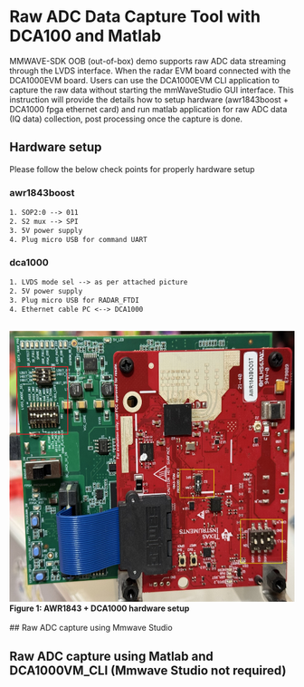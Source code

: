 # Raw ADC Data Capture Tool with DCA100 and Matlab

MMWAVE-SDK OOB (out-of-box) demo supports raw ADC data streaming through the LVDS interface. When the radar EVM board connected with the DCA1000EVM board. Users can use the DCA1000EVM CLI application to capture the raw data without starting the mmWaveStudio GUI interface.
This instruction will provide the details how to setup hardware (awr1843boost + DCA1000 fpga ethernet card) and run matlab application for raw ADC data (IQ data) collection, post processing once the capture is done.

## Hardware setup
Please follow the below check points for properly hardware setup
### awr1843boost
    1. SOP2:0 --> 011
    2. S2 mux --> SPI
    3. 5V power supply
    4. Plug micro USB for command UART
### dca1000 
    1. LVDS mode sel --> as per attached picture
    2. 5V power supply
    3. Plug micro USB for RADAR_FTDI
    4. Ethernet cable PC <--> DCA1000
</br>
<img src="media/awr1843boost_dca1000_settings.jpg" width="953" height="478" />
<figcaption><b>Figure 1: AWR1843 + DCA1000 hardware setup</b></figcaption>
</br> 
## Raw ADC capture using Mmwave Studio

## Raw ADC capture using Matlab and DCA1000VM_CLI (Mmwave Studio not required)
